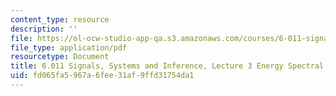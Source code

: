 ```yaml
---
content_type: resource
description: ''
file: https://ol-ocw-studio-app-qa.s3.amazonaws.com/courses/6-011-signals-systems-and-inference-spring-2018/fd065fa5967a6fee31af9ffd31754da1_MIT6_011S18lec3.pdf
file_type: application/pdf
resourcetype: Document
title: 6.011 Signals, Systems and Inference, Lecture 3 Energy Spectral Density
uid: fd065fa5-967a-6fee-31af-9ffd31754da1
---
```


